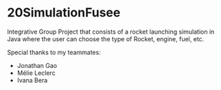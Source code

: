 # 20SimulationFusee
Integrative Group Project that consists of a rocket launching simulation in Java where the user can choose the type of Rocket, engine, fuel, etc.

Special thanks to my teammates:

- Jonathan Gao
- Mélie Leclerc
- Ivana Bera
